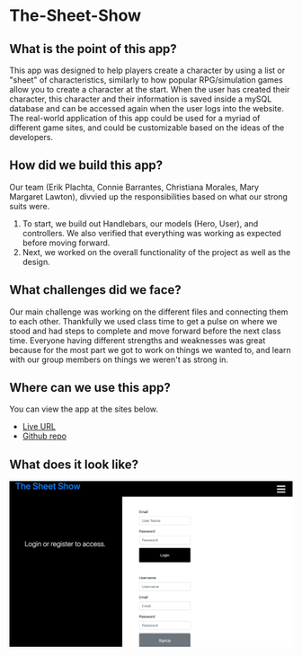 # The-Sheet-Show

## What is the point of this app?
This app was designed to help players create a character by using a list or "sheet" of characteristics, similarly to how popular RPG/simulation games allow you to create a character at the start. When the user has created their character, this character and their information is saved inside a mySQL database and can be accessed again when the user logs into the website.
The real-world application of this app could be used for a myriad of different game sites, and could be customizable based on the ideas of the developers.

## How did we build this app?

Our team (Erik Plachta, Connie Barrantes, Christiana Morales, Mary Margaret Lawton), divvied up the responsibilities based on what our strong suits were.
1. To start, we build out Handlebars, our models (Hero, User), and controllers. We also verified that everything was working as expected before moving forward.
2. Next, we worked on the overall functionality of the project as well as the design.


## What challenges did we face?
Our main challenge was working on the different files and connecting them to each other. Thankfully we used class time to get a pulse on where we stood and had steps to complete and move forward before the next class time. Everyone having different strengths and weaknesses was great because for the most part we got to work on things we wanted to, and learn with our group members on things we weren't as strong in.

## Where can we use this app?
You can view the app at the sites below.
- [Live URL](www.sheetshow.com) 
- [Github repo](https://github.com/barrantesc/The-Sheet-Show)

## What does it look like?
![mockup.png](/mockup.png)